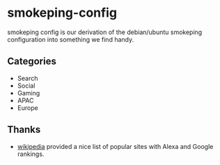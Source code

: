smokeping-config
================

smokeping config is our derivation of the debian/ubuntu smokeping configuration
into something we find handy.

Categories
----------

* Search
* Social
* Gaming
* APAC
* Europe

Thanks
------

* [wikipedia](http://en.wikipedia.org/wiki/List_of_most_popular_websites) provided a nice list of popular
sites with Alexa and Google rankings.

